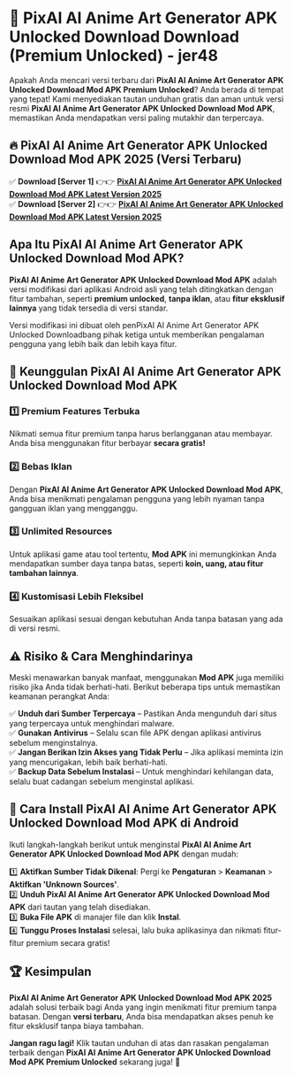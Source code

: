 # 🎯 PixAI AI Anime Art Generator APK Unlocked Download  Download (Premium Unlocked) -  jer48

Apakah Anda mencari versi terbaru dari **PixAI AI Anime Art Generator APK Unlocked Download Mod APK Premium Unlocked**? Anda berada di tempat yang tepat! Kami menyediakan tautan unduhan gratis dan aman untuk versi resmi **PixAI AI Anime Art Generator APK Unlocked Download Mod APK**, memastikan Anda mendapatkan versi paling mutakhir dan terpercaya.

## 🔥 PixAI AI Anime Art Generator APK Unlocked Download Mod APK 2025 (Versi Terbaru)

✅ **Download [Server 1]** 👉👉 [**PixAI AI Anime Art Generator APK Unlocked Download Mod APK Latest Version 2025**](https://momento.my/?title=PixAI_AI_Anime_Art_Generator_APK_Unlocked_Download)  
✅ **Download [Server 2]** 👉👉 [**PixAI AI Anime Art Generator APK Unlocked Download Mod APK Latest Version 2025**](https://momento.my/?title=PixAI_AI_Anime_Art_Generator_APK_Unlocked_Download)  

## Apa Itu PixAI AI Anime Art Generator APK Unlocked Download Mod APK?

**PixAI AI Anime Art Generator APK Unlocked Download Mod APK** adalah versi modifikasi dari aplikasi Android asli yang telah ditingkatkan dengan fitur tambahan, seperti **premium unlocked**, **tanpa iklan**, atau **fitur eksklusif lainnya** yang tidak tersedia di versi standar.

Versi modifikasi ini dibuat oleh penPixAI AI Anime Art Generator APK Unlocked Downloadbang pihak ketiga untuk memberikan pengalaman pengguna yang lebih baik dan lebih kaya fitur.

## 🎯 Keunggulan PixAI AI Anime Art Generator APK Unlocked Download Mod APK

### 1️⃣ Premium Features Terbuka
Nikmati semua fitur premium tanpa harus berlangganan atau membayar. Anda bisa menggunakan fitur berbayar **secara gratis!**

### 2️⃣ Bebas Iklan
Dengan **PixAI AI Anime Art Generator APK Unlocked Download Mod APK**, Anda bisa menikmati pengalaman pengguna yang lebih nyaman tanpa gangguan iklan yang mengganggu.

### 3️⃣ Unlimited Resources
Untuk aplikasi game atau tool tertentu, **Mod APK** ini memungkinkan Anda mendapatkan sumber daya tanpa batas, seperti **koin, uang, atau fitur tambahan lainnya**.

### 4️⃣ Kustomisasi Lebih Fleksibel
Sesuaikan aplikasi sesuai dengan kebutuhan Anda tanpa batasan yang ada di versi resmi.

## ⚠️ Risiko & Cara Menghindarinya

Meski menawarkan banyak manfaat, menggunakan **Mod APK** juga memiliki risiko jika Anda tidak berhati-hati. Berikut beberapa tips untuk memastikan keamanan perangkat Anda:

✅ **Unduh dari Sumber Terpercaya** – Pastikan Anda mengunduh dari situs yang terpercaya untuk menghindari malware.  
✅ **Gunakan Antivirus** – Selalu scan file APK dengan aplikasi antivirus sebelum menginstalnya.  
✅ **Jangan Berikan Izin Akses yang Tidak Perlu** – Jika aplikasi meminta izin yang mencurigakan, lebih baik berhati-hati.  
✅ **Backup Data Sebelum Instalasi** – Untuk menghindari kehilangan data, selalu buat cadangan sebelum menginstal aplikasi.

## 📌 Cara Install PixAI AI Anime Art Generator APK Unlocked Download Mod APK di Android

Ikuti langkah-langkah berikut untuk menginstal **PixAI AI Anime Art Generator APK Unlocked Download Mod APK** dengan mudah:

1️⃣ **Aktifkan Sumber Tidak Dikenal**: Pergi ke **Pengaturan** > **Keamanan** > **Aktifkan 'Unknown Sources'**.  
2️⃣ **Unduh PixAI AI Anime Art Generator APK Unlocked Download Mod APK** dari tautan yang telah disediakan.  
3️⃣ **Buka File APK** di manajer file dan klik **Instal**.  
4️⃣ **Tunggu Proses Instalasi** selesai, lalu buka aplikasinya dan nikmati fitur-fitur premium secara gratis!

## 🏆 Kesimpulan

**PixAI AI Anime Art Generator APK Unlocked Download Mod APK 2025** adalah solusi terbaik bagi Anda yang ingin menikmati fitur premium tanpa batasan. Dengan **versi terbaru**, Anda bisa mendapatkan akses penuh ke fitur eksklusif tanpa biaya tambahan.

**Jangan ragu lagi!** Klik tautan unduhan di atas dan rasakan pengalaman terbaik dengan **PixAI AI Anime Art Generator APK Unlocked Download Mod APK Premium Unlocked** sekarang juga! 🚀
